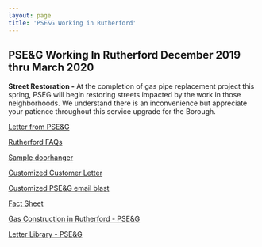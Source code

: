 ```yaml
---
layout: page
title: 'PSE&G Working in Rutherford'
---
```


<div markdown=1>

## PSE&G Working In Rutherford December 2019 thru March 2020


**Street Restoration -** At the completion of gas pipe replacement project this spring, PSEG will begin restoring streets impacted by the work in those neighborhoods.  We understand there is an inconvenience but appreciate your patience throughout this service upgrade for the Borough. 

[Letter from PSE&G](https://storage.googleapis.com/static.rutherford-nj.com/pseg/gsmp%20release%20rutherforddec2019.pdf)

[Rutherford FAQs](https://storage.googleapis.com/static.rutherford-nj.com/pseg/Rutherford%20-%20PSEG%20Large%20Project%20FAQ.pdf)

[Sample doorhanger](https://storage.googleapis.com/static.rutherford-nj.com/pseg/SAMPLE%20-%20Construction%20Door%20Hanger%202019.pdf)

[Customized Customer Letter](https://storage.googleapis.com/static.rutherford-nj.com/pseg/Customer%20Letter%202019%20-%20%20Rutherford%20Generic%20English-Spanish.pdf)

[Customized PSE&G email blast](https://storage.googleapis.com/static.rutherford-nj.com/pseg/Rutherford%20GC%20Town%20Email%2012.12.2019.pdf)

[Fact Sheet](https://storage.googleapis.com/static.rutherford-nj.com/pseg/GSMP%20II%20Fact%20Sheet%20-%20English-Spanish.pdf)

[Gas Construction in Rutherford - PSE&G](https://nj.pseg.com/inthecommunity/constructioninyourtown/gasworkinyourtown/rutherford-gasconstruction)

[Letter Library - PSE&G](https://nj.pseg.com/inthecommunity/constructioninyourtown/gasworkinyourtown/letterlibrary)

</div>
